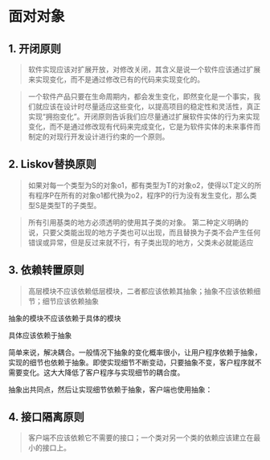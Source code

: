 # 面对对象

## 1. 开闭原则

> 软件实现应该对扩展开放，对修改关闭，其含义是说一个软件应该通过扩展来实现变化，而不是通过修改已有的代码来实现变化的。

>一个软件产品只要在生命周期内，都会发生变化，即然变化是一个事实，我们就应该在设计时尽量适应这些变化，以提高项目的稳定性和灵活性，真正实现“拥抱变化”。开闭原则告诉我们应尽量通过扩展软件实体的行为来实现变化，而不是通过修改现有代码来完成变化，它是为软件实体的未来事件而制定的对现行开发设计进行约束的一个原则。

## 2. Liskov替换原则

> 如果对每一个类型为S的对象o1，都有类型为T的对象o2，使得以T定义的所有程序P在所有的对象o1都代换为o2，程序P的行为没有发生变化，那么类型S是类型T的子类型。

>所有引用基类的地方必须透明的使用其子类的对象。
第二种定义明确的说，只要父类能出现的地方子类也可以出现，而且替换为子类不会产生任何错误或异常，但是反过来就不行，有子类出现的地方，父类未必就能适应


## 3. 依赖转置原则

>高层模块不应该依赖低层模块，二者都应该依赖其抽象；抽象不应该依赖细节；细节应该依赖抽象

抽象的模块不应该依赖于具体的模块

具体应该依赖于抽象

简单来说，解决耦合。一般情况下抽象的变化概率很小，让用户程序依赖于抽象，实现的细节也依赖于抽象。即使实现细节不断变动，只要抽象不变，客户程序就不需要变化。这大大降低了客户程序与实现细节的耦合度。

抽象出共同点，然后让实现细节依赖于抽象，客户端也使用抽象：

## 4. 接口隔离原则

> 客户端不应该依赖它不需要的接口；一个类对另一个类的依赖应该建立在最小的接口上。